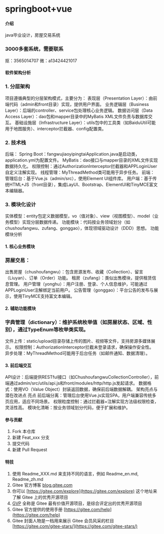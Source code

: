 # springboot+vue

#### 介绍
java毕业设计，房屋交易系统

### 3000多套系统，需要联系
抠：3565014707
微：a13424421017

#### 软件架构分析
### 1. 分层架构
项目遵循典型的分层架构模式，主要分为：
  表现层（Presentation Layer）：由前端代码（admin和front目录）实现，提供用户界面。
  业务逻辑层（Business Layer）：后端的controller、service包处理核心业务逻辑。
  数据访问层（Data Access Layer）：dao包和mapper目录中的MyBatis XML文件负责与数据库交互。
  基础设施层（Infrastructure Layer）：utils包中的工具类（如BaiduUtil可能用于地图服务）、interceptor拦截器、config配置类。
### 2. 技术栈
后端：
  Spring Boot：fangwujiaoyipingtaiApplication.java是启动类，application.yml为配置文件。
  MyBatis：dao接口与mapper目录的XML文件实现数据持久化。
  权限控制：通过AuthorizationInterceptor拦截器和APPLoginUser自定义注解实现。
  线程管理：MyThreadMethod类可能用于异步任务。
前端：
  管理后台：基于Vue.js（admin/src），使用Element UI组件库。
  用户端：基于传统HTML+JS（front目录），集成LayUI、Bootstrap、ElementUI和TinyMCE富文本编辑器。
### 3. 模块化设计
实体模型：entity包定义数据模型，vo（值对象）、view（视图模型）、model（业务模型）实现分层数据传递。
功能模块：代码按业务领域划分（如chushoufangwu、zufang、gonggao），体现领域驱动设计（DDD）思想。
功能模块分析
#### 1. 核心业务模块
### 房屋交易：
出售房屋（chushoufangwu）：包含房源发布、收藏（Collection）、留言（Liuyan）、订单（Order）功能。
租房（zufang）：类似出售模块，提供租赁信息管理。
用户管理（yonghu）：用户注册、登录、个人信息维护，可能通过APPLoginUser注解绑定当前用户。
公告管理（gonggao）：平台公告的发布与展示，使用TinyMCE支持富文本编辑。
#### 2. 辅助功能模块
### 字典管理（dictionary）：维护系统枚举值（如房屋状态、区域、性别），通过TypeEnum等枚举类实现。
文件上传：static/upload目录存储上传的图片、视频等文件，支持房源多媒体展示。
权限控制：AuthorizationInterceptor拦截未登录请求，确保操作安全性。
异步处理：MyThreadMethod可能用于后台任务（如邮件通知、数据清理）。
#### 3. 前后端交互
API设计：后端提供RESTful接口（如ChushoufangwuCollectionController），前端通过admin/src/utils/api.js和front/modules/http/http.js发起请求。
数据格式：使用VO（Value Object）封装返回数据，确保前后端数据解耦。
架构亮点与潜在改进点
亮点
前后端分离：管理后台使用Vue.js实现SPA，用户端兼容传统多页应用，适应不同场景。
权限粒度控制：通过拦截器+注解实现方法级权限检查，灵活性高。
模块化清晰：按业务领域划分代码，便于扩展和维护。

#### 参与贡献

1.  Fork 本仓库
2.  新建 Feat_xxx 分支
3.  提交代码
4.  新建 Pull Request


#### 特技

1.  使用 Readme\_XXX.md 来支持不同的语言，例如 Readme\_en.md, Readme\_zh.md
2.  Gitee 官方博客 [blog.gitee.com](https://blog.gitee.com)
3.  你可以 [https://gitee.com/explore](https://gitee.com/explore) 这个地址来了解 Gitee 上的优秀开源项目
4.  [GVP](https://gitee.com/gvp) 全称是 Gitee 最有价值开源项目，是综合评定出的优秀开源项目
5.  Gitee 官方提供的使用手册 [https://gitee.com/help](https://gitee.com/help)
6.  Gitee 封面人物是一档用来展示 Gitee 会员风采的栏目 [https://gitee.com/gitee-stars/](https://gitee.com/gitee-stars/)

